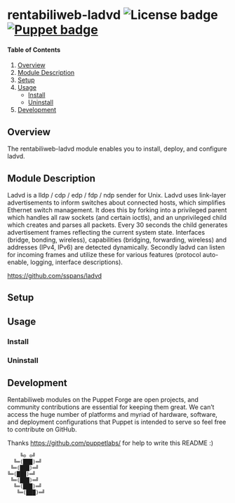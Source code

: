 # rentabiliweb-ladvd ![License badge][license-img] [![Puppet badge][puppet-img]][puppet-url]

#### Table of Contents

1. [Overview](#overview)
2. [Module Description](#module-description)
3. [Setup](#setup)
4. [Usage](#usage)
    * [Install](#install)
    * [Uninstall](#uninstall)
5. [Development](#development)

## Overview

The  rentabiliweb-ladvd module  enables you  to install,  deploy,  and configure
ladvd.

## Module Description

Ladvd is a lldp  / cdp / edp / fdp / ndp sender  for Unix. Ladvd uses link-layer
advertisements  to  inform  switches  about connected  hosts,  which  simplifies
Ethernet switch  management. It  does this by  forking into a  privileged parent
which handles  all raw sockets (and  certain ioctls), and  an unprivileged child
which  creates and  parses all  packets. Every  30 seconds  the  child generates
advertisement frames  reflecting the  current system state.  Interfaces (bridge,
bonding, wireless), capabilities  (bridging, forwarding, wireless) and addresses
(IPv4, IPv6)  are detected dynamically.  Secondly ladvd can listen  for incoming
frames and  utilize these for  various features (protocol  auto-enable, logging,
interface descriptions).

https://github.com/sspans/ladvd

## Setup

## Usage

### Install

### Uninstall

## Development

Rentabiliweb  modules on  the  Puppet  Forge are  open  projects, and  community
contributions are  essential for keeping  them great.  We can’t access  the huge
number  of   platforms  and  myriad   of  hardware,  software,   and  deployment
configurations that  Puppet is intended to  serve so feel free  to contribute on
GitHub.

Thanks https://github.com/puppetlabs/ for help to write this README :)

```
    ╚⊙ ⊙╝
  ╚═(███)═╝
 ╚═(███)═╝
╚═(███)═╝
 ╚═(███)═╝
  ╚═(███)═╝
   ╚═(███)═╝
```

[license-img]: https://img.shields.io/badge/license-ISC-blue.svg "License"
[puppet-img]: https://img.shields.io/puppetforge/dt/rentabiliweb/ladvd.svg "Puppet Forge"
[puppet-url]: https://forge.puppetlabs.com/rentabiliweb/ladvd "Puppet Forge"
